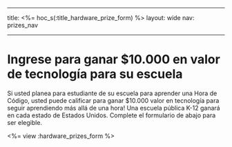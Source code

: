 * * *

title: <%= hoc_s(:title_hardware_prize_form) %> layout: wide nav: prizes_nav

* * *

# Ingrese para ganar $10.000 en valor de tecnología para su escuela

Si usted planea para estudiante de su escuela para aprender una Hora de Código, usted puede calificar para ganar $10.000 valor en tecnología para seguir aprendiendo más allá de una hora! Una escuela pública K-12 ganará en cada estado de Estados Unidos. Complete el formulario de abajo para ser elegible.

<%= view :hardware_prizes_form %>